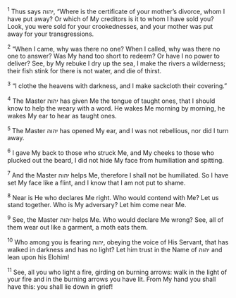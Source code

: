 <sup>1</sup> Thus says יהוה, “Where is the certificate of your mother’s divorce, whom I have put away? Or which of My creditors is it to whom I have sold you? Look, you were sold for your crookednesses, and your mother was put away for your transgressions.

<sup>2</sup> “When I came, why was there no one? When I called, why was there no one to answer? Was My hand too short to redeem? Or have I no power to deliver? See, by My rebuke I dry up the sea, I make the rivers a wilderness; their fish stink for there is not water, and die of thirst.

<sup>3</sup> “I clothe the heavens with darkness, and I make sackcloth their covering.”

<sup>4</sup> The Master יהוה has given Me the tongue of taught ones, that I should know to help the weary with a word. He wakes Me morning by morning, he wakes My ear to hear as taught ones.

<sup>5</sup> The Master יהוה has opened My ear, and I was not rebellious, nor did I turn away.

<sup>6</sup> I gave My back to those who struck Me, and My cheeks to those who plucked out the beard, I did not hide My face from humiliation and spitting.

<sup>7</sup> And the Master יהוה helps Me, therefore I shall not be humiliated. So I have set My face like a flint, and I know that I am not put to shame.

<sup>8</sup> Near is He who declares Me right. Who would contend with Me? Let us stand together. Who is My adversary? Let him come near Me.

<sup>9</sup> See, the Master יהוה helps Me. Who would declare Me wrong? See, all of them wear out like a garment, a moth eats them.

<sup>10</sup> Who among you is fearing יהוה, obeying the voice of His Servant, that has walked in darkness and has no light? Let him trust in the Name of יהוה and lean upon his Elohim!

<sup>11</sup> See, all you who light a fire, girding on burning arrows: walk in the light of your fire and in the burning arrows you have lit. From My hand you shall have this: you shall lie down in grief!

